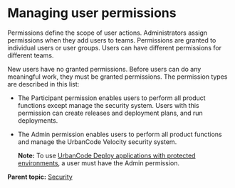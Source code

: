 # Managing user permissions

Permissions define the scope of user actions. Administrators assign permissions when they add users to teams. Permissions are granted to individual users or user groups. Users can have different permissions for different teams.

New users have no granted permissions. Before users can do any meaningful work, they must be granted permissions. The permission types are described in this list:

-   The Participant permission enables users to perform all product functions except manage the security system. Users with this permission can create releases and deployment plans, and run deployments.
-   The Admin permission enables users to perform all product functions and manage the UrbanCode Velocity security system.

    **Note:** To use [UrbanCode Deploy applications with protected environments](cr_security_UCDteams.md#), a user must have the Admin permission.


**Parent topic:** [Security](../topics/c_node_security.md)

